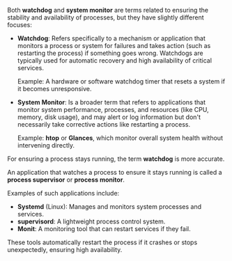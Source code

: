 Both **watchdog** and **system monitor** are terms related to ensuring the stability and availability of processes, but they have slightly different focuses:

- **Watchdog**: Refers specifically to a mechanism or application that monitors a process or system for failures and takes action (such as restarting the process) if something goes wrong. Watchdogs are typically used for automatic recovery and high availability of critical services.
  
  Example: A hardware or software watchdog timer that resets a system if it becomes unresponsive.

- **System Monitor**: Is a broader term that refers to applications that monitor system performance, processes, and resources (like CPU, memory, disk usage), and may alert or log information but don't necessarily take corrective actions like restarting a process.

  Example: **htop** or **Glances**, which monitor overall system health without intervening directly.

For ensuring a process stays running, the term **watchdog** is more accurate.

An application that watches a process to ensure it stays running is called a **process supervisor** or **process monitor**. 

Examples of such applications include:
- **Systemd** (Linux): Manages and monitors system processes and services.
- **supervisord**: A lightweight process control system.
- **Monit**: A monitoring tool that can restart services if they fail.

These tools automatically restart the process if it crashes or stops unexpectedly, ensuring high availability.
